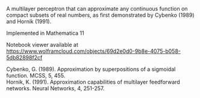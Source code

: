 A multilayer perceptron that can approximate any continuous function on compact subsets of real numbers, as 
first demonstrated by Cybenko (1989) and Hornik (1991). 
 
 
Implemented in Mathematica 11  
  
  
Notebook viewer available at https://www.wolframcloud.com/objects/69d2e0d0-9b8e-4075-b058-5db82898f2cf  
 
  
Cybenko, G. (1989). Approximation by superpositions of a sigmoidal function. MCSS, 5, 455.  
Hornik, K. (1991). Approximation capabilities of multilayer feedforward networks. Neural Networks, 4, 251-257.
